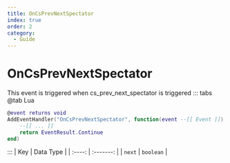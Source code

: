 ```yaml
---
title: OnCsPrevNextSpectator
index: true
order: 2
category:
  - Guide
---
```


# OnCsPrevNextSpectator
This event is triggered when cs_prev_next_spectator is triggered
::: tabs
@tab Lua
```lua
@event returns void
AddEventHandler("OnCsPrevNextSpectator", function(event --[[ Event ]])
    --[[ ... ]]
    return EventResult.Continue
end)
```

:::
|   Key  | Data Type |
| :----: | :-------: |
| `next` | `boolean` |